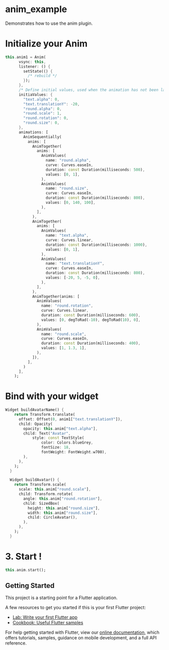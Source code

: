 # anim_example

Demonstrates how to use the anim plugin.

# Initialize your Anim

```Dart
this.anim1 = Anim(
      vsync: this,
      listener: () {
        setState(() {
          /* rebuild */
        });
      },
      /* Define initial values, used when the animation has not been launched */
      initiaValues: {
        "text.alpha": 0,
        "text.translationY": -20,
        "round.alpha": 0,
        "round.scale": 1,
        "round.rotation": 0,
        "round.size": 0,
      },
      animations: [
        AnimSequentially(
          anims: [
            AnimTogether(
              anims: [
                AnimValues(
                  name: "round.alpha",
                  curve: Curves.easeIn,
                  duration: const Duration(milliseconds: 500),
                  values: [0, 1],
                ),
                AnimValues(
                  name: "round.size",
                  curve: Curves.easeIn,
                  duration: const Duration(milliseconds: 800),
                  values: [0, 140, 100],
                ),
              ],
            ),
            AnimTogether(
              anims: [
                AnimValues(
                  name: "text.alpha",
                  curve: Curves.linear,
                  duration: const Duration(milliseconds: 1000),
                  values: [0, 1],
                ),
                AnimValues(
                  name: "text.translationY",
                  curve: Curves.easeIn,
                  duration: const Duration(milliseconds: 800),
                  values: [-20, 5, -5, 0],
                ),
              ],
            ),
            AnimTogether(anims: [
              AnimValues(
                name: "round.rotation",
                curve: Curves.linear,
                duration: const Duration(milliseconds: 600),
                values: [0, degToRad(-10), degToRad(10), 0],
              ),
              AnimValues(
                name: "round.scale",
                curve: Curves.easeIn,
                duration: const Duration(milliseconds: 400),
                values: [1, 1.3, 1],
              ),
            ]),
          ],
        )
      ],
    );
```

# Bind with your widget

```Dart
Widget buildAvatarName() {
    return Transform.translate(
      offset: Offset(0, anim1["text.translationY"]),
      child: Opacity(
        opacity: this.anim["text.alpha"],
        child: Text("Avatar",
            style: const TextStyle(
                color: Colors.blueGrey,
                fontSize: 18,
                fontWeight: FontWeight.w700),
        ),
      ),
    );
  }

  Widget buildAvatar() {
    return Transform.scale(
      scale: this.anim["round.scale"],
      child: Transform.rotate(
        angle: this.anim["round.rotation"],
        child: SizedBox(
          height: this.anim["round.size"],
          width: this.anim["round.size"],
          child: CircleAvatar(),
        ),
      ),
    );
  }
```

# 3. Start !

```Dart
this.anim.start();
```

## Getting Started

This project is a starting point for a Flutter application.

A few resources to get you started if this is your first Flutter project:

- [Lab: Write your first Flutter app](https://flutter.io/docs/get-started/codelab)
- [Cookbook: Useful Flutter samples](https://flutter.io/docs/cookbook)

For help getting started with Flutter, view our 
[online documentation](https://flutter.io/docs), which offers tutorials, 
samples, guidance on mobile development, and a full API reference.
